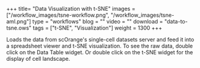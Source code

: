 +++
title= "Data Visualization with t-SNE"
images =  ["/workflow_images/tsne-workflow.png", "/workflow_images/tsne-aml.png"]
type = "workflows"
blog =  ""
video = ""
download = "data-to-tsne.ows"
tags = ["t-SNE", "Visualization"]
weight = 1300
+++

Loads the data from scOrange's single-cell datasets server and feed it into a spreadsheet viewer and t-SNE visualization. To see the raw data, double click on the Data Table widget. Or double click on the t-SNE widget for the display of cell landscape.
